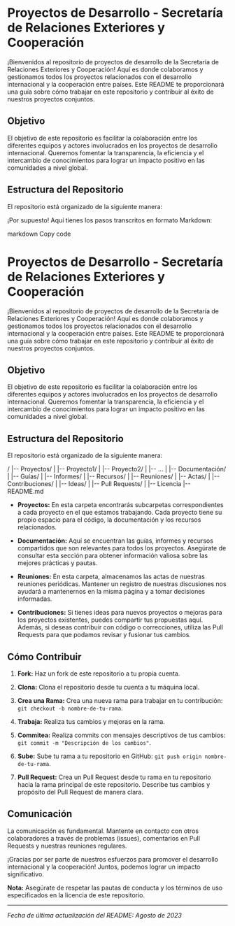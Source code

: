 # Proyectos de Desarrollo - Secretaría de Relaciones Exteriores y Cooperación

¡Bienvenidos al repositorio de proyectos de desarrollo de la Secretaría de Relaciones Exteriores y Cooperación! Aquí es donde colaboramos y gestionamos todos los proyectos relacionados con el desarrollo internacional y la cooperación entre países. Este README te proporcionará una guía sobre cómo trabajar en este repositorio y contribuir al éxito de nuestros proyectos conjuntos.

## Objetivo

El objetivo de este repositorio es facilitar la colaboración entre los diferentes equipos y actores involucrados en los proyectos de desarrollo internacional. Queremos fomentar la transparencia, la eficiencia y el intercambio de conocimientos para lograr un impacto positivo en las comunidades a nivel global.

## Estructura del Repositorio

El repositorio está organizado de la siguiente manera:


¡Por supuesto! Aquí tienes los pasos transcritos en formato Markdown:

markdown
Copy code
# Proyectos de Desarrollo - Secretaría de Relaciones Exteriores y Cooperación

¡Bienvenidos al repositorio de proyectos de desarrollo de la Secretaría de Relaciones Exteriores y Cooperación! Aquí es donde colaboramos y gestionamos todos los proyectos relacionados con el desarrollo internacional y la cooperación entre países. Este README te proporcionará una guía sobre cómo trabajar en este repositorio y contribuir al éxito de nuestros proyectos conjuntos.

## Objetivo

El objetivo de este repositorio es facilitar la colaboración entre los diferentes equipos y actores involucrados en los proyectos de desarrollo internacional. Queremos fomentar la transparencia, la eficiencia y el intercambio de conocimientos para lograr un impacto positivo en las comunidades a nivel global.

## Estructura del Repositorio

El repositorio está organizado de la siguiente manera:

/
|-- Proyectos/
| |-- Proyecto1/
| |-- Proyecto2/
| |-- ...
|
|-- Documentación/
| |-- Guías/
| |-- Informes/
| |-- Recursos/
|
|-- Reuniones/
| |-- Actas/
|
|-- Contribuciones/
| |-- Ideas/
| |-- Pull Requests/
|
|-- Licencia
|-- README.md



- **Proyectos:** En esta carpeta encontrarás subcarpetas correspondientes a cada proyecto en el que estamos trabajando. Cada proyecto tiene su propio espacio para el código, la documentación y los recursos relacionados.

- **Documentación:** Aquí se encuentran las guías, informes y recursos compartidos que son relevantes para todos los proyectos. Asegúrate de consultar esta sección para obtener información valiosa sobre las mejores prácticas y pautas.

- **Reuniones:** En esta carpeta, almacenamos las actas de nuestras reuniones periódicas. Mantener un registro de nuestras discusiones nos ayudará a mantenernos en la misma página y a tomar decisiones informadas.

- **Contribuciones:** Si tienes ideas para nuevos proyectos o mejoras para los proyectos existentes, puedes compartir tus propuestas aquí. Además, si deseas contribuir con código o correcciones, utiliza las Pull Requests para que podamos revisar y fusionar tus cambios.

## Cómo Contribuir

1. **Fork:** Haz un fork de este repositorio a tu propia cuenta.

2. **Clona:** Clona el repositorio desde tu cuenta a tu máquina local.

3. **Crea una Rama:** Crea una nueva rama para trabajar en tu contribución: `git checkout -b nombre-de-tu-rama`.

4. **Trabaja:** Realiza tus cambios y mejoras en la rama.

5. **Commitea:** Realiza commits con mensajes descriptivos de tus cambios: `git commit -m "Descripción de los cambios"`.

6. **Sube:** Sube tu rama a tu repositorio en GitHub: `git push origin nombre-de-tu-rama`.

7. **Pull Request:** Crea un Pull Request desde tu rama en tu repositorio hacia la rama principal de este repositorio. Describe tus cambios y propósito del Pull Request de manera clara.

## Comunicación

La comunicación es fundamental. Mantente en contacto con otros colaboradores a través de problemas (issues), comentarios en Pull Requests y nuestras reuniones regulares.

¡Gracias por ser parte de nuestros esfuerzos para promover el desarrollo internacional y la cooperación! Juntos, podemos lograr un impacto significativo.

**Nota:** Asegúrate de respetar las pautas de conducta y los términos de uso especificados en la licencia de este repositorio.

---

*Fecha de última actualización del README: Agosto de 2023*

